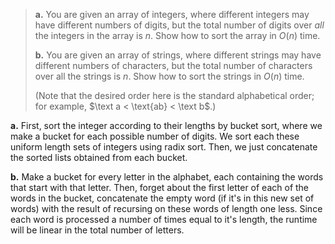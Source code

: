> **a.** You are given an array of integers, where different integers may have different numbers of digits, but the total number of digits over _all_ the integers in the array is $n$. Show how to sort the array in $O(n)$ time.
>
> **b.** You are given an array of strings, where different strings may have different numbers of characters, but the total number of characters over all the strings is $n$. Show how to sort the strings in $O(n)$ time.
>
> (Note that the desired order here is the standard alphabetical order; for example, $\text a < \text{ab} < \text b$.)

**a.** First, sort the integer according to their lengths by bucket sort, where we make a bucket for each possible number of digits. We sort each these uniform length sets of integers using radix sort. Then, we just concatenate the sorted lists obtained from each bucket.

**b.** Make a bucket for every letter in the alphabet, each containing the words that start with that letter. Then, forget about the first letter of each of the words in the bucket, concatenate the empty word (if it's in this new set of words) with the result of recursing on these words of length one less. Since each word is processed a number of times equal to it's length, the runtime will be linear in the total number of letters.
